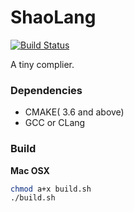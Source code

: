 # ShaoLang #
[![Build Status](https://travis-ci.org/ousheobin/shaolang.svg?branch=master)](https://travis-ci.org/ousheobin/shaolang)

A tiny complier.

 ### Dependencies ###

 - CMAKE( 3.6 and above)
 - GCC or CLang

 ### Build  ###

 **Mac OSX**
 ```bash
 chmod a+x build.sh
 ./build.sh
```